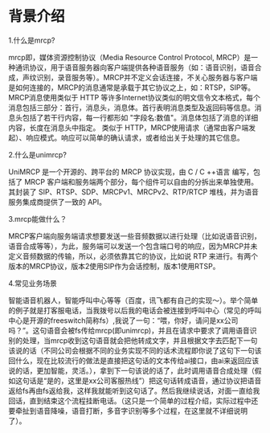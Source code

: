 # 背景介绍

1.什么是mrcp?

mrcp即，媒体资源控制协议（Media Resource Control Protocol, MRCP）是一种通讯协议，用于语音服务器向客户端提供各种语音服务（如：语音识别，语音合成，声纹识别，录音服务等）。MRCP并不定义会话连接，不关心服务器与客户端是如何连接的，MRCP的消息通常是承载于其它协议之上，如：RTSP，SIP等。
MRCP消息使用类似于 HTTP 等许多Internet协议类似的明文信令文本格式，每个消息包括三部分：首行，消息头，消息体。首行表明消息类型及返回码等信息。消息头包括了若干行内容，每一行都形如 "字段名:数值"。消息体包括了消息的详细内容，长度在消息头中指定。
类似于 HTTP，MRCP使用请求（通常由客户端发起）、响应模式。响应可以简单的确认请求，或者给出关于处理的其它信息。

2.什么是unimrcp?

UniMRCP 是一个开源的、跨平台的 MRCP 协议实现，由 C / C ++语言 编写，包括了 MRCP 客户端和服务端两个部分，每个组件可以自由的分拆出来单独使用。
其封装了 SIP、RTSP、SDP、MRCPv1、MRCPv2、RTP/RTCP 堆栈，并为语音服务集成商提供了一致的 API。

3.mrcp能做什么？

MRCP客户端向服务端请求想要发送一些音频数据以进行处理（比如说语音识别，语音合成等等），为此，服务端可以发送一个包含端口号的响应，因为MRCP并未定义音频数据的传输，所以，必须依靠其它的协议，比如说 RTP 来进行。有两个版本的MRCP协议，版本2使用SIP作为会话控制，版本1使用RTSP。

4.常见业务场景

智能语音机器人，智能呼叫中心等等（百度，讯飞都有自己的实现～）。举个简单的例子就是打客服电话，当我拨号以后我的电话会被连接到呼叫中心（常见的呼叫中心是开源的freeswitch简称fs）,我说了一句：“喂，你好，请问是xx公司吗？”。这句语音会被fs传给mrcp(即unimrcp)，并且在请求中要求了调用语音识别的处理，当mrcp收到这句语音就会把他转成文字，并且根据文字去匹配下一句该说的话（不同公司会根据不同的业务实现不同的话术流程即你说了这句下一句该回什么，现在比较流行的做法是直接把这句话的文本传给ai接口，由ai来返回应该说的话，更加智能，灵活。），拿到下一句该说的话了，此时调用语音合成处理（假如这句话是“是的，这里是xx公司客服热线”）把这句话转成语音，通过协议把语音返给fs再由fs返给我，这样我就能听到这句话了。然后我继续说话，对面一直给我回话，直到结束这个流程挂断电话。（这只是一个简单的过程介绍，实际过程中还要牵扯到语音降噪，语音打断，多音字识别等多个过程，在这里就不详细说明了）。


